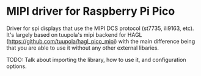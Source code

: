 # MIPI driver for Raspberry Pi Pico

Driver for spi displays that use the MIPI DCS protocol (st7735, ili9163, etc). It's largely based on tuupola's mipi backend for HAGL (https://github.com/tuupola/hagl_pico_mipi) with the main difference being that you are able to use it without any other external libaries.

TODO: Talk about importing the library, how to use it, and configuration options.
